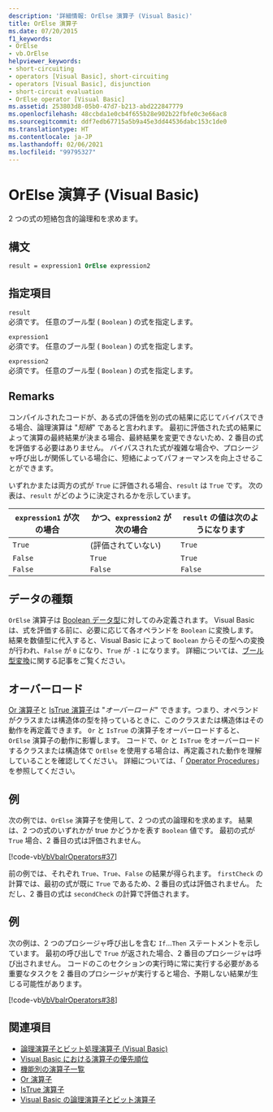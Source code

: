 ```yaml
---
description: '詳細情報: OrElse 演算子 (Visual Basic)'
title: OrElse 演算子
ms.date: 07/20/2015
f1_keywords:
- OrElse
- vb.OrElse
helpviewer_keywords:
- short-circuiting
- operators [Visual Basic], short-circuiting
- operators [Visual Basic], disjunction
- short-circuit evaluation
- OrElse operator [Visual Basic]
ms.assetid: 253803d8-05b0-47d7-b213-abd222847779
ms.openlocfilehash: 48ccbda1e0cb4f655b28e902b22fbfe0c3e66ac8
ms.sourcegitcommit: ddf7edb67715a5b9a45e3dd44536dabc153c1de0
ms.translationtype: HT
ms.contentlocale: ja-JP
ms.lasthandoff: 02/06/2021
ms.locfileid: "99795327"
---
```

# <a name="orelse-operator-visual-basic"></a>OrElse 演算子 (Visual Basic)

2 つの式の短絡包含的論理和を求めます。  
  
## <a name="syntax"></a>構文  
  
```vb
result = expression1 OrElse expression2  
```  
  
## <a name="parts"></a>指定項目  

 `result`  
 必須です。 任意のブール型 ( `Boolean` ) の式を指定します。  
  
 `expression1`  
 必須です。 任意のブール型 ( `Boolean` ) の式を指定します。  
  
 `expression2`  
 必須です。 任意のブール型 ( `Boolean` ) の式を指定します。  
  
## <a name="remarks"></a>Remarks  

 コンパイルされたコードが、ある式の評価を別の式の結果に応じてバイパスできる場合、論理演算は "*短絡*" であると言われます。 最初に評価された式の結果によって演算の最終結果が決まる場合、最終結果を変更できないため、2 番目の式を評価する必要はありません。 バイパスされた式が複雑な場合や、プロシージャ呼び出しが関係している場合に、短絡によってパフォーマンスを向上させることができます。  
  
 いずれかまたは両方の式が `True` に評価される場合、`result` は `True` です。 次の表は、`result` がどのように決定されるかを示しています。  
  
|`expression1` が次の場合|かつ、`expression2` が次の場合|`result` の値は次のようになります|  
|-------------------------|--------------------------|------------------------------|  
|`True`|(評価されていない)|`True`|  
|`False`|`True`|`True`|  
|`False`|`False`|`False`|  
  
## <a name="data-types"></a>データの種類  

 `OrElse` 演算子は [Boolean データ型](../data-types/boolean-data-type.md)に対してのみ定義されます。 Visual Basic は、式を評価する前に、必要に応じて各オペランドを `Boolean` に変換します。 結果を数値型に代入すると、Visual Basic によって `Boolean` からその型への変換が行われ、`False` が `0` になり、`True` が `-1` になります。
詳細については、[ブール型変換](../data-types/boolean-data-type.md#type-conversions)に関する記事をご覧ください。
  
## <a name="overloading"></a>オーバーロード  

 [Or 演算子](or-operator.md)と [IsTrue 演算子](istrue-operator.md)は "*オーバーロード*" できます。つまり、オペランドがクラスまたは構造体の型を持っているときに、このクラスまたは構造体はその動作を再定義できます。 `Or` と `IsTrue` の演算子をオーバーロードすると、`OrElse` 演算子の動作に影響します。 コードで、`Or` と `IsTrue` をオーバーロードするクラスまたは構造体で `OrElse` を使用する場合は、再定義された動作を理解していることを確認してください。 詳細については、「 [Operator Procedures](../../programming-guide/language-features/procedures/operator-procedures.md)」を参照してください。  
  
## <a name="example"></a>例  

 次の例では、`OrElse` 演算子を使用して、2 つの式の論理和を求めます。 結果は、2 つの式のいずれかが true かどうかを表す `Boolean` 値です。 最初の式が `True` 場合、2 番目の式は評価されません。  
  
 [!code-vb[VbVbalrOperators#37](~/samples/snippets/visualbasic/VS_Snippets_VBCSharp/VbVbalrOperators/VB/Class1.vb#37)]  
  
 前の例では、それぞれ `True`、`True`、`False` の結果が得られます。 `firstCheck` の計算では、最初の式が既に `True` であるため、2 番目の式は評価されません。 ただし、2 番目の式は `secondCheck` の計算で評価されます。  
  
## <a name="example"></a>例  

 次の例は、2 つのプロシージャ呼び出しを含む `If`...`Then` ステートメントを示しています。 最初の呼び出しで `True` が返された場合、2 番目のプロシージャは呼び出されません。 コードのこのセクションの実行時に常に実行する必要がある重要なタスクを 2 番目のプロシージャが実行すると場合、予期しない結果が生じる可能性があります。  
  
 [!code-vb[VbVbalrOperators#38](~/samples/snippets/visualbasic/VS_Snippets_VBCSharp/VbVbalrOperators/VB/Class1.vb#38)]  
  
## <a name="see-also"></a>関連項目

- [論理演算子とビット処理演算子 (Visual Basic)](logical-bitwise-operators.md)
- [Visual Basic における演算子の優先順位](operator-precedence.md)
- [機能別の演算子一覧](operators-listed-by-functionality.md)
- [Or 演算子](or-operator.md)
- [IsTrue 演算子](istrue-operator.md)
- [Visual Basic の論理演算子とビット演算子](../../programming-guide/language-features/operators-and-expressions/logical-and-bitwise-operators.md)
